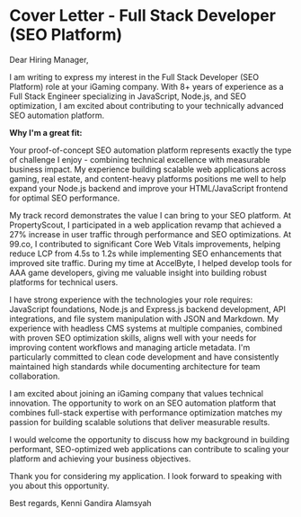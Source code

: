 # Cover Letter - Full Stack Developer (SEO Platform)

Dear Hiring Manager,

I am writing to express my interest in the Full Stack Developer (SEO Platform) role at your iGaming company. With 8+ years of experience as a Full Stack Engineer specializing in JavaScript, Node.js, and SEO optimization, I am excited about contributing to your technically advanced SEO automation platform.

**Why I'm a great fit:**

Your proof-of-concept SEO automation platform represents exactly the type of challenge I enjoy - combining technical excellence with measurable business impact. My experience building scalable web applications across gaming, real estate, and content-heavy platforms positions me well to help expand your Node.js backend and improve your HTML/JavaScript frontend for optimal SEO performance.

My track record demonstrates the value I can bring to your SEO platform. At PropertyScout, I participated in a web application revamp that achieved a 27% increase in user traffic through performance and SEO optimizations. At 99.co, I contributed to significant Core Web Vitals improvements, helping reduce LCP from 4.5s to 1.2s while implementing SEO enhancements that improved site traffic. During my time at AccelByte, I helped develop tools for AAA game developers, giving me valuable insight into building robust platforms for technical users.

I have strong experience with the technologies your role requires: JavaScript foundations, Node.js and Express.js backend development, API integrations, and file system manipulation with JSON and Markdown. My experience with headless CMS systems at multiple companies, combined with proven SEO optimization skills, aligns well with your needs for improving content workflows and managing article metadata. I'm particularly committed to clean code development and have consistently maintained high standards while documenting architecture for team collaboration.

I am excited about joining an iGaming company that values technical innovation. The opportunity to work on an SEO automation platform that combines full-stack expertise with performance optimization matches my passion for building scalable solutions that deliver measurable results.

I would welcome the opportunity to discuss how my background in building performant, SEO-optimized web applications can contribute to scaling your platform and achieving your business objectives.

Thank you for considering my application. I look forward to speaking with you about this opportunity.

Best regards,
Kenni Gandira Alamsyah